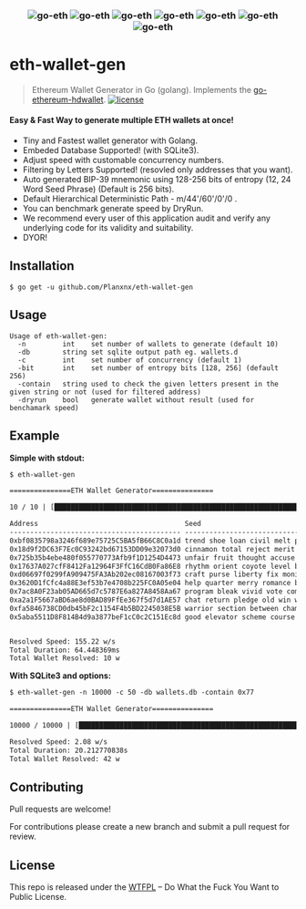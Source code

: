 <h3 align="center">
  <img src="https://user-images.githubusercontent.com/37617738/120087436-1886ed80-c112-11eb-945f-8065957a1dd0.png" alt="go-eth" heigth="100" />
  <img src="https://user-images.githubusercontent.com/37617738/120087436-1886ed80-c112-11eb-945f-8065957a1dd0.png" alt="go-eth" heigth="100" />
  <img src="https://user-images.githubusercontent.com/37617738/120087436-1886ed80-c112-11eb-945f-8065957a1dd0.png" alt="go-eth" heigth="100" />
  <img src="https://user-images.githubusercontent.com/37617738/120087436-1886ed80-c112-11eb-945f-8065957a1dd0.png" alt="go-eth" heigth="100" />
  <img src="https://user-images.githubusercontent.com/37617738/120087436-1886ed80-c112-11eb-945f-8065957a1dd0.png" alt="go-eth" heigth="100" />
  <img src="https://user-images.githubusercontent.com/37617738/120087436-1886ed80-c112-11eb-945f-8065957a1dd0.png" alt="go-eth" heigth="100" />
  <img src="https://user-images.githubusercontent.com/37617738/120087436-1886ed80-c112-11eb-945f-8065957a1dd0.png" alt="go-eth" heigth="100" />
</h3>

# eth-wallet-gen
> Ethereum Wallet Generator in Go (golang). Implements the [go-ethereum-hdwallet](https://github.com/miguelmota/go-ethereum-hdwallet).
[![license](https://img.shields.io/badge/license-WTFPL%20--%20Do%20What%20the%20Fuck%20You%20Want%20to%20Public%20License-green.svg)](https://github.com/modood/btckeygen/blob/master/LICENSE)

#### Easy & Fast Way to generate multiple ETH wallets at once! 

- Tiny and Fastest wallet generator with Golang.
- Embeded Database Supported! (with SQLite3).
- Adjust speed with customable concurrency numbers.
- Filtering by Letters Supported! (resovled only addresses that you want).
- Auto generated BIP-39 mnemonic using 128-256 bits of entropy (12, 24 Word Seed Phrase) (Default is 256 bits).
- Default Hierarchical Deterministic Path - m/44'/60'/0'/0 .
- You can benchmark generate speed by DryRun.
- We recommend every user of this application audit and verify any underlying code for its validity and suitability.
- DYOR!

## Installation

```
$ go get -u github.com/Planxnx/eth-wallet-gen
```

## Usage

```
Usage of eth-wallet-gen:
  -n         int    set number of wallets to generate (default 10)
  -db        string set sqlite output path eg. wallets.d
  -c         int    set number of concurrency (default 1)
  -bit       int    set number of entropy bits [128, 256] (default 256)
  -contain   string used to check the given letters present in the given string or not (used for filtered address)
  -dryrun    bool   generate wallet without result (used for benchamark speed)
```

## Example

**Simple with stdout:**

```txt
$ eth-wallet-gen

===============ETH Wallet Generator===============

10 / 10 | [████████████████████████████████████████████████████████████████████████████████████████████████████████████████████████████████████████████████████] | 100.00% | 10 p/s | resovled: 10

Address                                    Seed
------------------------------------------ ----------------------------------------------------------------------------------------------------------------------------------------------------------------
0xbf0835798a3246f689e75725C5BA5fB66C8C0a1d trend shoe loan civil melt please forget spread lava sad kiwi sunset donate expire match joy crew bring fruit chief lion peanut ketchup initial
0x18d9f2DC63F7Ec0C93242bd67153DD09e32073d0 cinnamon total reject merit budget fee boring file charge hawk rice pulp isolate mask small cycle bounce hidden remove desk budget avoid auto wonder
0x725b35b4ebe480f055770773Afb9f1D1254D4473 unfair fruit thought accuse steel confirm iron sort weather orchard rice remove jazz work rebel you tobacco stable follow pig oil slogan potato nominee
0x17637A027cfF8412Fa12964F3FfC16CdB0Fa86E8 rhythm orient coyote level become over whale behave merge company private steel sort galaxy cargo admit rain possible luxury denial good devote raise sausage
0xd06697f0299fA909475FA3Ab202ec08167003f73 craft purse liberty fix monitor glow carry speed price slight bunker crystal find exotic tag drink vessel remember hill digital omit away idea already
0x3620D1fCfc4a88E3ef53b7e4708b225FC0A05e04 help quarter merry romance banner mammal display together velvet denial empower family word silly there custom palm retire call seminar uncle basket range armed
0x7ac8A0F23ab05AD665d7c5787E6a827A8458Aa67 program bleak vivid vote comic they world bind antenna city laundry duck group half cause rookie unlock diesel steak march noise correct sudden sphere
0xa2a1F5667aBD6ae8d0BAD89FfEe367f5d7d1AE57 chat return pledge old win wedding notice teach pattern name bean argue thrive true barely wine traffic bubble crunch always what puppy install off
0xfa5846738CD0db45bF2c1154F4b5BD2245038E5B warrior section between champion curious about tube toy sail symbol grab exhaust ordinary poet universe grit dwarf soap clarify typical chalk solid mask hand
0x5aba5511D8F814B4d9a3877beF1cC0c2C151Ec8d good elevator scheme course wine believe spare august turkey solar label ability arrive dune picture large point fall tail reflect photo develop limb olympic


Resolved Speed: 155.22 w/s
Total Duration: 64.448369ms
Total Wallet Resolved: 10 w

```

**With SQLite3 and options:**

```txt
$ eth-wallet-gen -n 10000 -c 50 -db wallets.db -contain 0x77

===============ETH Wallet Generator===============

10000 / 10000 | [████████████████████████████████████████████████████████████████████████████████████████████████████████████████████████████████████████████] | 100.00% | 500 p/s | resovled: 42

Resolved Speed: 2.08 w/s
Total Duration: 20.212770838s
Total Wallet Resolved: 42 w

```

## Contributing

Pull requests are welcome!

For contributions please create a new branch and submit a pull request for review.

## License

This repo is released under the [WTFPL](http://www.wtfpl.net/) – Do What the Fuck You Want to Public License.

